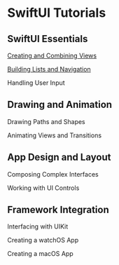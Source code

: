# SwiftUI Tutorials

## SwiftUI Essentials

[Creating and Combining Views](document/CreatingandCombiningViews.md)

[Building Lists and Navigation](document/BuildingListsandNavigation.md)

Handling User Input

## Drawing and Animation

Drawing Paths and Shapes

Animating Views and Transitions

## App Design and Layout

Composing Complex Interfaces

Working with UI Controls

## Framework Integration

Interfacing with UIKit

Creating a watchOS App

Creating a macOS App
